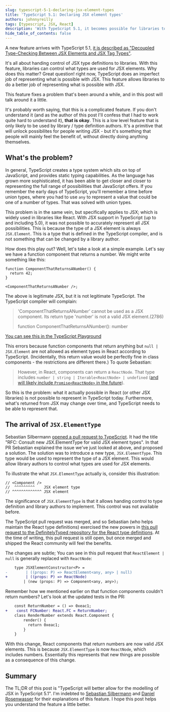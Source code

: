 ```yaml
---
slug: typescript-5-1-declaring-jsx-element-types
title: 'TypeScript 5.1: Declaring JSX element types'
authors: johnnyreilly
tags: [typescript, JSX, React]
description: 'With TypeScript 5.1, it becomes possible for libraries to control what types are used for JSX elements. This post looks at why this matters.'
hide_table_of_contents: false
---
```


A new feature arrives with TypeScript 5.1, [it is described as "Decoupled Type-Checking Between JSX Elements and JSX Tag Types"](https://devblogs.microsoft.com/typescript/announcing-typescript-5-1-beta/#decoupled-type-checking-between-jsx-elements-and-jsx-tag-types).

It's all about handing control of JSX type definitions to libraries. With this feature, libraries can control what types are used for JSX elements. Why does this matter? Great question! right now, TypeScript does an imperfect job of representing what is possible with JSX. This feature allows libraries to do a better job of representing what is possible with JSX.

This feature fixes a problem that's been around a while, and in this post will talk around it a little.

It's probably worth saying, that this is a complicated feature. If you don't understand it (and as the author of this post I'll confess that I had to work quite hard to understand it), **that is okay**. This is a low level feature that is only likely to be used by library / type definition authors. It's a primitive that will unlock possibilites for people writing JSX - but it's something that people will mainly feel the benefit of, without directly doing anything themselves.

<!--truncate-->

## What's the problem?

In general, TypeScript creates a type system which sits on top of JavaScript, and provides static typing capabilities. As the language has grown more sophisticated, it has been able to get closer and closer to representing the full range of possibilities that JavaScript offers. If you remember the early days of TypeScript, you'll remember a time before union types, where you had to use `any` to represent a value that could be one of a number of types. That was solved with union types.

This problem is in the same vein, but specifically applies to JSX; which is widely used in libraries like React. With JSX support in TypeScript (up to and including 5.0), it was not possible to accurately represent all JSX possibilities. This is because the type of a JSX element is always `JSX.Element`. This is a type that is defined in the TypeScript compiler, and is not something that can be changed by a library author.

How does this play out? Well, let's take a look at a simple example. Let's say we have a function component that returns a number. We might write something like this:

```tsx
function ComponentThatReturnsANumber() {
  return 42;
}

<ComponentThatReturnsANumber />;
```

The above is legitimate JSX, but it is not legitimate TypeScript. The TypeScript compiler will complain:

> 'ComponentThatReturnsANumber' cannot be used as a JSX component.
> Its return type 'number' is not a valid JSX element.(2786)
>
> function ComponentThatReturnsANumber(): number

[You can see this in the TypeScript Playground](https://www.typescriptlang.org/play?#code/JYWwDg9gTgLgBAJQKYEMDG8BmUIjgIilQ3wG4AoczAVwDsNgJa4BhXSWpWmAFQAsUMZDGpRaAZwCCAOWogARkigAKAJRwA3uThwiIsXAAsAJgoBfSgB424Jl14ChSfRJlzFUOAHoAfOSA)

This errors because function components that return anything but `null | JSX.Element` are not allowed as element types in React according to TypeScript. (Incidentally, this return value would be perfectly fine in class components - the restrictions are different there.) To quote Sebastian:

> However, in React, components can return a `ReactNode`. That type includes `number | string | Iterable<ReactNode> | undefined` ([and will likely include `Promise<ReactNode>` in the future](https://github.com/reactjs/rfcs/pull/229)).

So this is the problem: what it actually possible in React (or other JSX libraries) is not possible to represent in TypeScript today. Furthermore, what's returned from JSX may change over time, and TypeScript needs to be able to represent that.

## The arrival of `JSX.ElementType`

Sebastian Silbermann [opened a pull request to TypeScript](https://github.com/microsoft/TypeScript/pull/51328). It had the title "RFC: Consult new JSX.ElementType for valid JSX element types". In that PR Sebastian explained the issue we've just looked at above, and proposed a solution. The solution was to introduce a new type, `JSX.ElementType`. This type would be used to represent the type of a JSX element. This would allow library authors to control what types are used for JSX elements.

To illustrate the what `JSX.ElementType` actually is, consider this illustration:

```
// <Component />
//  ^^^^^^^^^    JSX element type
// ^^^^^^^^^^^^^ JSX element
```

The significance of `JSX.ElementType` is that it allows handing control to type definition and library authors to implement. This control was not available before.

The TypeScript pull request was merged, and so Sebastian (who helps maintain the React type definitions) exercised the new powers in [this pull request to the DefinitelyTyped repository for the React type definitions](https://github.com/DefinitelyTyped/DefinitelyTyped/pull/65135). At the time of writing, this pull request is still open, but once merged and shipped the React community will feel the benefits.

The changes are subtle; You can see in this pull request that `ReactElement | null` is generally replaced with `ReactNode`:

```diff
    type JSXElementConstructor<P> =
-        | ((props: P) => ReactElement<any, any> | null)
+        | ((props: P) => ReactNode)
        | (new (props: P) => Component<any, any>);
```

Remember how we mentioned earlier on that function components couldn't return numbers? Let's look at the updated tests in the PR:

```diff
    const ReturnNumber = () => 0xeac1;
+    const FCNumber: React.FC = ReturnNumber;
    class RenderNumber extends React.Component {
        render() {
          return 0xeac1;
        }
    }
```

With this change, React components that return numbers are now valid JSX elements. This is because `JSX.ElementType` is now `ReactNode`, which includes numbers. Essentially this represents that new things are possible as a consequence of this change.

## Summary

The TL;DR of this post is "TypeScript will better allow for the modelling of JSX in TypeScript 5.1". I'm indebted to [Sebastian Silbermann](https://github.com/eps1lon) and [Daniel Rosenwasser](https://github.com/DanielRosenwasser) for their explanations of this feature. I hope this post helps you understand the feature a little better.

